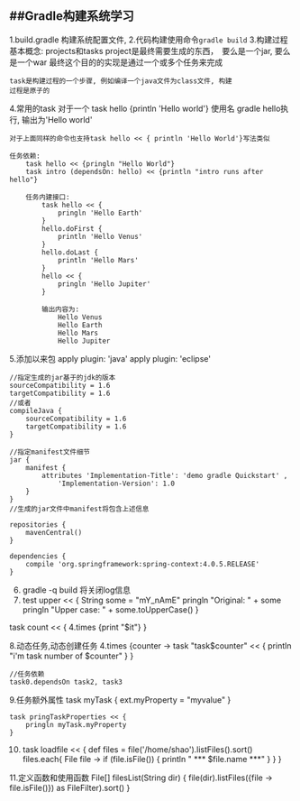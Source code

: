 ##Gradle构建系统学习
---
1.build.gradle  构建系统配置文件, 
2.代码构建使用命令`gradle build`
3.构建过程基本概念: projects和tasks
    project是最终需要生成的东西，　要么是一个jar, 要么是一个war
    最终这个目的的实现是通过一个或多个任务来完成
    
    task是构建过程的一个步骤, 例如编译一个java文件为class文件, 构建
    过程是原子的
4.常用的task
    对于一个 task hello {println 'Hello world'}
    使用名 gradle hello执行, 输出为'Hello world'

    对于上面同样的命令也支持task hello << { println 'Hello World'}写法类似
    
    任务依赖:
        task hello << {pringln "Hello World"}
        task intro (dependsOn: hello) << {println "intro runs after hello"}

        任务内建接口:
            task hello << {
                pringln 'Hello Earth'
            }
            hello.doFirst {
                println 'Hello Venus'
            }
            hello.doLast {
                println 'Hello Mars'
            }
            hello << {
                pringln 'Hello Jupiter'
            }

            输出内容为:
                Hello Venus
                Hello Earth
                Hello Mars
                Hello Jupiter


5.添加以来包
    apply plugin: 'java'
    apply plugin: 'eclipse'

    //指定生成的jar基于的jdk的版本
    sourceCompatibility = 1.6
    targetCompatibility = 1.6
    //或者
    compileJava {
        sourceCompatibility = 1.6
        targetCompatibility = 1.6
    }

    //指定manifest文件细节
    jar {
        manifest {
            attributes 'Implementation-Title': 'demo gradle Quickstart' ,
                'Implementation-Version': 1.0
        }
    }
    //生成的jar文件中manifest将包含上述信息

    repositories {
        mavenCentral()
    }

    dependencies {
        compile 'org.springframework:spring-context:4.0.5.RELEASE'
    }


6. gradle -q build   将关闭log信息
7. test upper << {
    String some = "mY_nAmE"
    pringln "Original: " + some
    pringln "Upper case: " + some.toUpperCase()
}

task count << {
    4.times {print "$it"}
}

8.动态任务,动态创建任务
    4.times {counter ->
        task "task$counter" << {
            println "i'm task number of $counter"
        }
    }

    //任务依赖
    task0.dependsOn task2, task3

9.任务额外属性
    task myTask {
        ext.myProperty = "myvalue"
    }

    task pringTaskProperties << {
        pringln myTask.myProperty
    }

10. task loadfile << {
    def files = file('/home/shao').listFiles().sort()
    files.each{ File file -> 
        if (file.isFile()) {
            println " *** $file.name ***"
        }
    }
}

11.定义函数和使用函数
    File[] filesList(String dir) {
        file(dir).listFiles({file -> file.isFile()}) as FileFilter).sort()
    }

